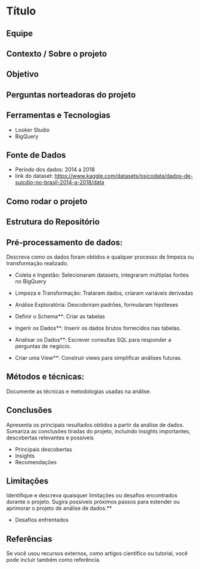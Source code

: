 # Título

## Equipe

## Contexto / Sobre o projeto

## Objetivo

## Perguntas norteadoras do projeto

## Ferramentas e Tecnologias
* Looker Studio
* BigQuery 

## Fonte de Dados
* Período dos dados: 2014 a 2018
* link do dataset: https://www.kaggle.com/datasets/psicodata/dados-de-suicdio-no-brasil-2014-a-2018/data

## Como rodar o projeto

## Estrutura do Repositório

## Pré-processamento de dados:
Descreva como os dados foram obtidos e qualquer processo de limpeza ou transformação realizado.
* Coleta e Ingestão: Selecionaram datasets, integraram múltiplas fontes no BigQuery
* Limpeza e Transformação: Trataram dados, criaram variáveis derivadas
* Análise Exploratória: Descobriram padrões, formularam hipóteses

* Definir o Schema**: Criar as tabelas 
* Ingerir os Dados**: Inserir os dados brutos fornecidos nas tabelas.
* Analisar os Dados**: Escrever consultas SQL para responder a perguntas de negócio.
* Criar uma View**: Construir views para simplificar análises futuras.

## Métodos e técnicas:
Documente as técnicas e metodologias usadas na análise.

## Conclusões 
Apresenta os principais resultados obtidos a partir da análise de dados. Sumariza as conclusões tiradas do projeto, incluindo insights importantes, descobertas relevantes e possíveis 
* Principais descobertas
* Insights
* Recomendações
  
## Limitações 
Identifique e descreva quaisquer limitações ou desafios encontrados durante o projeto. Sugira possíveis próximos passos para estender ou aprimorar o projeto de análise de dados.**
* Desafios enfrentados
  
## Referências
Se você usou recursos externos, como artigos científico ou tutorial, você pode incluir também como referência.
